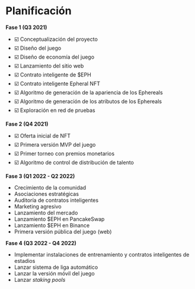 # Planificación

**Fase 1 (Q3 2021)**

* ☑️ Conceptualización del proyecto
* ☑️ Diseño del juego
* ☑️ Diseño de economía del juego
* ☑️ Lanzamiento del sitio web
* ☑️ Contrato inteligente de $EPH
* ☑️ Contrato inteligente Epheral NFT
* ☑️ Algoritmo de generación de la apariencia de los Ephereals
* ☑️ Algoritmo de generación de los atributos de los Ephereals
* ☑️ Exploración en red de pruebas

**Fase 2 (Q4 2021)**

* ☑️ Oferta inicial de NFT
* ☑️ Primera versión MVP del juego
* ☑️ Primer torneo con premios monetarios
* ☑️ Algoritmo de control de distribución de talento

**Fase 3 (Q1 2022 - Q2 2022)**

* Crecimiento de la comunidad
* Asociaciones estratégicas
* Auditoría de contratos inteligentes
* Marketing agresivo
* Lanzamiento del mercado
* Lanzamiento $EPH en PancakeSwap
* Lanzamiento $EPH en Binance
* Primera versión pública del juego (web)

**Fase 4 (Q3 2022 - Q4 2022)**

* Implementar instalaciones de entrenamiento y contratos inteligentes de estadios
* Lanzar sistema de liga automático
* Lanzar la versión móvil del juego
* Lanzar _staking pools_
